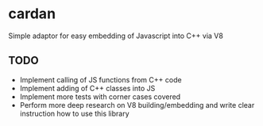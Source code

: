 # cardan
Simple adaptor for easy embedding of Javascript into C++ via V8

## TODO
* Implement calling of JS functions from C++ code
* Implement adding of C++ classes into JS
* Implement more tests with corner cases covered
* Perform more deep research on V8 building/embedding and write clear instruction how to use this library
